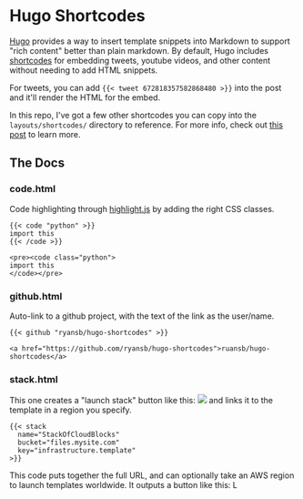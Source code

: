 # Hugo Shortcodes

[Hugo][hugo] provides a way to insert template snippets into Markdown to
support "rich content" better than plain markdown. By default, Hugo includes
[shortcodes][sc] for embedding tweets, youtube videos, and other content
without needing to add HTML snippets.

For tweets, you can add `{{< tweet 672818357582868480 >}}` into the post and
it'll render the HTML for the embed.

In this repo, I've got a few other shortcodes you can copy into the
`layouts/shortcodes/` directory to reference. For more info, check out
[this post](https://serverlesscode.com/post/hugo-shortcodes-for-tech-blogging/)
to learn more.


## The Docs

### code.html

Code highlighting through [highlight.js][hl] by adding the right CSS classes.

```
{{< code "python" >}}
import this
{{< /code >}}
```

```
<pre><code class="python">
import this
</code></pre>
```

### github.html

Auto-link to a github project, with the text of the link as the user/name.

```
{{< github "ryansb/hugo-shortcodes" >}}
```

```
<a href="https://github.com/ryansb/hugo-shortcodes">ruansb/hugo-shortcodes</a>
```

### stack.html

This one creates a "launch stack" button like this:
![](https://s3.amazonaws.com/cloudformation-examples/cloudformation-launch-stack.png)
and links it to the template in a region you specify.

```
{{< stack
  name="StackOfCloudBlocks"
  bucket="files.mysite.com"
  key="infrastructure.template"
>}}
```

This code puts together the full URL, and can optionally take an AWS region to
launch templates worldwide. It outputs a button like this: 
<a style="text-decoration: none" href="https://console.aws.amazon.com/cloudformation/home?region=us-east-1#/stacks/new?stackName=SelfCleaningStack&amp;templateURL=https://s3.amazonaws.com/demos.serverlesscode.com/2015-12-cloudformation-custom-resources%2fcfn-log-cleaner-stack.template">
  <img style="height: 1em" src="https://s3.amazonaws.com/cloudformation-examples/cloudformation-launch-stack.png" alt="Launch stack SelfCleaningStack">
</a>

[hugo]: http://gohugo.io/
[sc]: https://gohugo.io/extras/shortcodes/
[hl]: https://highlightjs.org/
